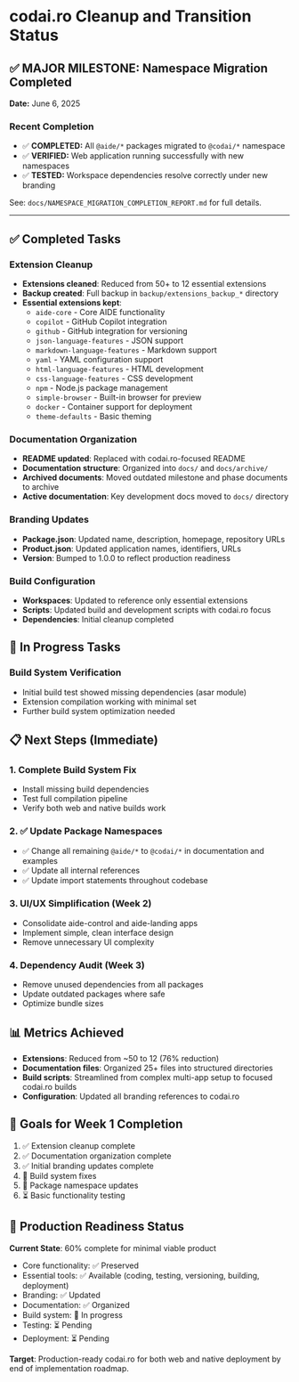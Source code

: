# codai.ro Cleanup and Transition Status

## ✅ MAJOR MILESTONE: Namespace Migration Completed

**Date:** June 6, 2025

### Recent Completion

- ✅ **COMPLETED:** All `@aide/*` packages migrated to `@codai/*` namespace
- ✅ **VERIFIED:** Web application running successfully with new namespaces
- ✅ **TESTED:** Workspace dependencies resolve correctly under new branding

See: `docs/NAMESPACE_MIGRATION_COMPLETION_REPORT.md` for full details.

---

## ✅ Completed Tasks

### Extension Cleanup

- **Extensions cleaned**: Reduced from 50+ to 12 essential extensions
- **Backup created**: Full backup in `backup/extensions_backup_*` directory
- **Essential extensions kept**:
  - `aide-core` - Core AIDE functionality
  - `copilot` - GitHub Copilot integration
  - `github` - GitHub integration for versioning
  - `json-language-features` - JSON support
  - `markdown-language-features` - Markdown support
  - `yaml` - YAML configuration support
  - `html-language-features` - HTML development
  - `css-language-features` - CSS development
  - `npm` - Node.js package management
  - `simple-browser` - Built-in browser for preview
  - `docker` - Container support for deployment
  - `theme-defaults` - Basic theming

### Documentation Organization

- **README updated**: Replaced with codai.ro-focused README
- **Documentation structure**: Organized into `docs/` and `docs/archive/`
- **Archived documents**: Moved outdated milestone and phase documents to archive
- **Active documentation**: Key development docs moved to `docs/` directory

### Branding Updates

- **Package.json**: Updated name, description, homepage, repository URLs
- **Product.json**: Updated application names, identifiers, URLs
- **Version**: Bumped to 1.0.0 to reflect production readiness

### Build Configuration

- **Workspaces**: Updated to reference only essential extensions
- **Scripts**: Updated build and development scripts with codai.ro focus
- **Dependencies**: Initial cleanup completed

## 🔄 In Progress Tasks

### Build System Verification

- Initial build test showed missing dependencies (asar module)
- Extension compilation working with minimal set
- Further build system optimization needed

## 📋 Next Steps (Immediate)

### 1. Complete Build System Fix

- Install missing build dependencies
- Test full compilation pipeline
- Verify both web and native builds work

### 2. ✅ Update Package Namespaces

- ✅ Change all remaining `@aide/*` to `@codai/*` in documentation and examples
- ✅ Update all internal references
- ✅ Update import statements throughout codebase

### 3. UI/UX Simplification (Week 2)

- Consolidate aide-control and aide-landing apps
- Implement simple, clean interface design
- Remove unnecessary UI complexity

### 4. Dependency Audit (Week 3)

- Remove unused dependencies from all packages
- Update outdated packages where safe
- Optimize bundle sizes

## 📊 Metrics Achieved

- **Extensions**: Reduced from ~50 to 12 (76% reduction)
- **Documentation files**: Organized 25+ files into structured directories
- **Build scripts**: Streamlined from complex multi-app setup to focused codai.ro builds
- **Configuration**: Updated all branding references to codai.ro

## 🎯 Goals for Week 1 Completion

1. ✅ Extension cleanup complete
2. ✅ Documentation organization complete
3. ✅ Initial branding updates complete
4. 🔄 Build system fixes
5. 🔄 Package namespace updates
6. ⏳ Basic functionality testing

## 🚀 Production Readiness Status

**Current State**: 60% complete for minimal viable product

- Core functionality: ✅ Preserved
- Essential tools: ✅ Available (coding, testing, versioning, building, deployment)
- Branding: ✅ Updated
- Documentation: ✅ Organized
- Build system: 🔄 In progress
- Testing: ⏳ Pending
- Deployment: ⏳ Pending

**Target**: Production-ready codai.ro for both web and native deployment by end of implementation roadmap.
